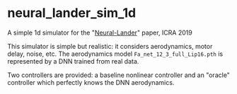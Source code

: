 # neural_lander_sim_1d
A simple 1d simulator for the "[Neural-Lander](https://arxiv.org/abs/1811.08027)" paper, ICRA 2019

This simulator is simple but realistic: it considers aerodynamics, motor delay, noise, etc. The aerodynamics model `Fa_net_12_3_full_Lip16.pth` is represented by a DNN trained from real data.

Two controllers are provided: a baseline nonlinear controller and an "oracle" controller which perfectly knows the DNN aerodynamics.
